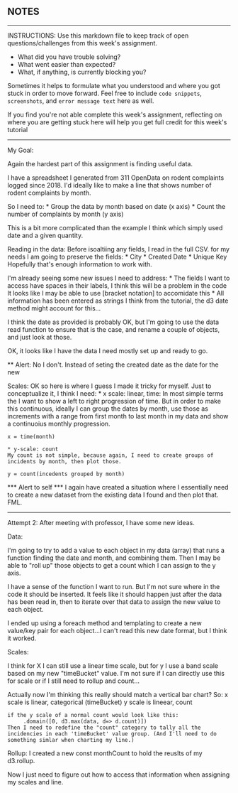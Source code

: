 ## NOTES

-----------
INSTRUCTIONS:
Use this markdown file to keep track of open questions/challenges from this week's assignment.
- What did you have trouble solving?
- What went easier than expected?
- What, if anything, is currently blocking you?

Sometimes it helps to formulate what you understood and where you got stuck in order to move forward. Feel free to include `code snippets`, `screenshots`, and `error message text` here as well.

If you find you're not able complete this week's assignment, reflecting on where you are getting stuck here will help you get full credit for this week's tutorial

------------
My Goal:

Again the hardest part of this assignment is finding useful data.

I have a spreadsheet I generated from 311 OpenData on rodent complaints logged since 2018. I'd ideally like to make a line that shows number of rodent complaints by month.

So I need to:
    * Group the data by month based on date (x axis)
    * Count the number of complaints by month (y axis)

This is a bit more complicated than the example I think which simply used date and a given quantity.

Reading in the data:
Before isoaltiing any fields, I read in the full CSV.
for my needs I am going to preserve the fields:
    * City
    * Created Date
    * Unique Key
Hopefully that's enough information to work with.

I'm already seeing some new issues I need to address:
    * The fields I want to access have spaces in their labels, I think this will be a problem in the code
        It looks like I may be able to use [bracket notation] to accomidate this 
    * All information has been entered as strings
        I think from the tutorial, the d3 date method might account for this...

I think the date as provided is probably OK, but I'm going to use the data read function to ensure that is the case, and rename a couple of objects, and just look at those.

OK, it looks like I have the data I need mostly set up and ready to go.

** Alert: No I don't. Instead of seting the created date as the date for the new 


Scales:
OK so here is where I guess I made it tricky for myself. Just to conceptualize it, I think I need:
    * x scale: linear, time:
    In most simple terms the I want to show a left to right progression of time. But in order to make this continuous, ideally I can group the dates by month, use those as increments with a range from first month to last month in my data and show a continuoius monthly progression.  

    x = time(month)

    * y-scale: count
    My count is not simple, because again, I need to create groups of incidents by month, then plot those.

    y = count(incedents grouped by month)

*** Alert to self *** I again have created a situation where I essentially need to create a new dataset from the existing data I found and then plot that. FML.

---------
Attempt 2: After meeting with professor, I have some new ideas. 

Data:

I'm going to try to add a value to each object in my data (array) that runs a function finding the date and month, and combining them. Then I may be able to "roll up" those objects to get a count which I can assign to the y axis.

I have a sense of the function I want to run. But I'm not sure where in the code it should be inserted. It feels like it should happen just after the data has been read in, then to iterate over that data to assign the new value to each object. 

I ended up using a foreach method and templating to create a new value/key pair for each object...I can't read this new date format, but I think it worked.

Scales:

I think for X I can still use a linear time scale, but for y I use a band scale based on my new "timeBucket" value. I'm not sure if I can directly use this for scale or if I still need to rollup and count...

Actually now I'm thinking this really should match a vertical bar chart? So:
    x scale is linear, categorical (timeBucket)
    y scale is lineear, count

    if the y scale of a normal count would look like this: 
         .domain([0, d3.max(data, d=> d.count)])
    Then I need to redefine the "count" category to tally all the incidencies in each 'timeBucket' value group. (And I'll need to do something simlar when charting my line.)

Rollup:
I created a new const monthCount to hold the reuslts of my d3.rollup.

Now I just need to figure out how to access that information when assigning my scales and line.

